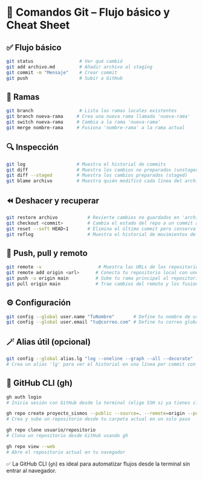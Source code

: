 
# 🧾 Comandos Git – Flujo básico y Cheat Sheet

## ✅ Flujo básico
```bash
git status                 # Ver qué cambió
git add archivo.md         # Añadir archivo al staging
git commit -m "Mensaje"    # Crear commit
git push                   # Subir a GitHub
```

## 🌿 Ramas
```bash
git branch                 # Lista las ramas locales existentes
git branch nueva-rama     # Crea una nueva rama llamada 'nueva-rama'
git switch nueva-rama     # Cambia a la rama 'nueva-rama'
git merge nombre-rama     # Fusiona 'nombre-rama' a la rama actual
```

## 🔍 Inspección
```bash
git log                   # Muestra el historial de commits
git diff                  # Muestra los cambios no preparados (unstaged)
git diff --staged         # Muestra los cambios preparados (staged)
git blame archivo         # Muestra quién modificó cada línea del archivo
```

## ⏪ Deshacer y recuperar
```bash
git restore archivo           # Revierte cambios no guardados en 'archivo'
git checkout <commit>         # Cambia el estado del repo a un commit anterior
git reset --soft HEAD~1       # Elimina el último commit pero conserva los cambios
git reflog                    # Muestra el historial de movimientos de HEAD (útil para recuperar)
```

## 🚀 Push, pull y remoto
```bash
git remote -v                     # Muestra las URLs de los repositorios remotos
git remote add origin <url>      # Conecta tu repositorio local con uno remoto
git push -u origin main          # Sube tu rama principal al repositorio remoto
git pull origin main             # Trae cambios del remoto y los fusiona con tu rama actual
```

## ⚙️ Configuración
```bash
git config --global user.name "TuNombre"       # Define tu nombre de usuario globalmente
git config --global user.email "tu@correo.com" # Define tu correo global para Git
```

## 🪄 Alias útil (opcional)
```bash
git config --global alias.lg "log --oneline --graph --all --decorate"
# Crea un alias 'lg' para ver el historial en una línea por commit con grafo de ramas
```

## 🧪 GitHub CLI (gh)
```bash
gh auth login
# Inicia sesión con GitHub desde la terminal (elige SSH si ya tienes clave configurada)

gh repo create proyecto_sismos --public --source=. --remote=origin --push
# Crea y sube un repositorio desde tu carpeta actual en un solo paso

gh repo clone usuario/repositorio
# Clona un repositorio desde GitHub usando gh

gh repo view --web
# Abre el repositorio actual en tu navegador
```

✅ La GitHub CLI (`gh`) es ideal para automatizar flujos desde la terminal sin entrar al navegador.
